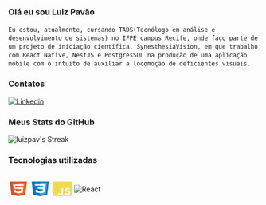 ### Olá eu sou Luiz Pavão

``
Eu estou, atualmente, cursando TADS(Tecnólogo em análise e desenvolvimento de sistemas) no IFPE campus Recife, onde faço parte de um projeto de iniciação científica, SynesthesiaVision, em que trabalho com React Native, NestJS e PostgresSQL na produção de uma aplicação mobile com o intuito de auxiliar a locomoção de deficientes visuais. 
``
### Contatos
[![Linkedin](https://img.shields.io/badge/LinkedIn-0077B5?style=for-the-badge&logo=linkedin&logoColor=white)](https://www.linkedin.com/in/luizpavao/)

### Meus Stats do GitHub
![luizpav's Streak](https://github-readme-streak-stats.herokuapp.com/?user=luizpav&theme=midnight-purple&hide_border=true)

### Tecnologias utilizadas

<div style="display: inline_block"><br/>
  <img align="center" alt="HTML" height="30" width="40" src="https://raw.githubusercontent.com/devicons/devicon/master/icons/html5/html5-original.svg">
  <img align="center" alt="CSS" height="30" width="40" src="https://raw.githubusercontent.com/devicons/devicon/master/icons/css3/css3-original.svg">
  <img align="center" alt="JS" height="30" width="40" src="https://raw.githubusercontent.com/devicons/devicon/master/icons/javascript/javascript-plain.svg">
  <img align="center" alt="React" height="30" width="40px" src="https://cdn.jsdelivr.net/gh/devicons/devicon/icons/react/react-original.svg">
  

</div>
